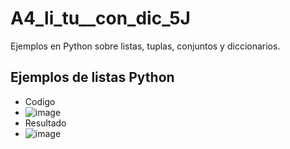 # A4_li_tu__con_dic_5J
Ejemplos en Python sobre listas, tuplas, conjuntos y diccionarios.
## Ejemplos de listas Python
- Codigo
- ![image](https://github.com/user-attachments/assets/8d86ed70-cd68-4a43-89a8-0cc08c54d60b)
- Resultado
- ![image](https://github.com/user-attachments/assets/4ae23707-3eb9-4765-a7fe-57442ff0696e)

